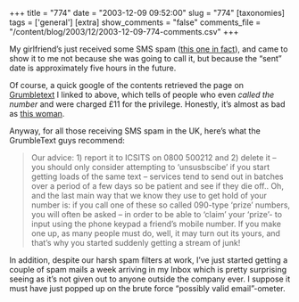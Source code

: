 +++
title = "774"
date = "2003-12-09 09:52:00"
slug = "774"
[taxonomies]
tags = ['general']
[extra]
show_comments = "false"
comments_file = "/content/blog/2003/12/2003-12-09-774-comments.csv"
+++

My girlfriend’s just received some SMS spam ([this one in fact](http://www.grumbletext.co.uk/subjects/smsspambpqvoicemailmessage.htm)), and came to show it to me not because she was going to call it, but because the “sent” date is approximately five hours in the future.

Of course, a quick google of the contents retrieved the page on [Grumbletext](http://www.grumbletext.co.uk/) I linked to above, which tells of people who even *called the number* and were charged £11 for the privilege. Honestly, it’s almost as bad as [this woman](http://news.bbc.co.uk/1/hi/england/manchester/3235471.stm).

Anyway, for all those receiving SMS spam in the UK, here’s what the GrumbleText guys recommend:

> Our advice: 1) report it to ICSITS on 0800 500212 and 2) delete it – you should only consider attempting to ‘unsusbscibe’ if you start getting loads of the same text – services tend to send out in batches over a period of a few days so be patient and see if they die off.. Oh, and the last main way that we know they use to get hold of your number is: if you call one of these so called 090-type ‘prize’ numbers, you will often be asked – in order to be able to ‘claim’ your ‘prize’- to input using the phone keypad a friend’s mobile number. If you make one up, as many people must do, well, it may turn out its yours, and that’s why you started suddenly getting a stream of junk!

In addition, despite our harsh spam filters at work, I’ve just started getting a couple of spam mails a week arriving in my Inbox which is pretty surprising seeing as it’s not given out to anyone outside the company ever. I suppose it must have just popped up on the brute force “possibly valid email”-ometer.
